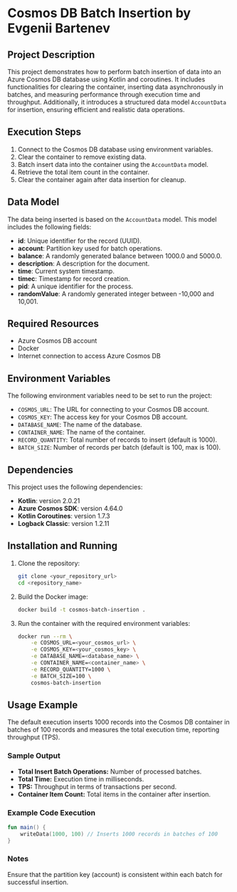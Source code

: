 # Cosmos DB Batch Insertion by Evgenii Bartenev

## Project Description

This project demonstrates how to perform batch insertion of data into an Azure Cosmos DB database using Kotlin and coroutines. It includes functionalities for clearing the container, inserting data asynchronously in batches, and measuring performance through execution time and throughput. Additionally, it introduces a structured data model `AccountData` for insertion, ensuring efficient and realistic data operations.

## Execution Steps

1. Connect to the Cosmos DB database using environment variables.
2. Clear the container to remove existing data.
3. Batch insert data into the container using the `AccountData` model.
4. Retrieve the total item count in the container.
5. Clear the container again after data insertion for cleanup.

## Data Model

The data being inserted is based on the `AccountData` model. This model includes the following fields:

- **id**: Unique identifier for the record (UUID).
- **account**: Partition key used for batch operations.
- **balance**: A randomly generated balance between 1000.0 and 5000.0.
- **description**: A description for the document.
- **time**: Current system timestamp.
- **timec**: Timestamp for record creation.
- **pid**: A unique identifier for the process.
- **randomValue**: A randomly generated integer between -10,000 and 10,001.

## Required Resources

- Azure Cosmos DB account
- Docker
- Internet connection to access Azure Cosmos DB

## Environment Variables

The following environment variables need to be set to run the project:

- `COSMOS_URL`: The URL for connecting to your Cosmos DB account.
- `COSMOS_KEY`: The access key for your Cosmos DB account.
- `DATABASE_NAME`: The name of the database.
- `CONTAINER_NAME`: The name of the container.
- `RECORD_QUANTITY`: Total number of records to insert (default is 1000).
- `BATCH_SIZE`: Number of records per batch (default is 100, max is 100).

## Dependencies

This project uses the following dependencies:

- **Kotlin**: version 2.0.21
- **Azure Cosmos SDK**: version 4.64.0
- **Kotlin Coroutines**: version 1.7.3
- **Logback Classic**: version 1.2.11

## Installation and Running

1. Clone the repository:
    ```sh
    git clone <your_repository_url>
    cd <repository_name>
    ```

2. Build the Docker image:
    ```sh
    docker build -t cosmos-batch-insertion .
    ```

3. Run the container with the required environment variables:
    ```sh
    docker run --rm \
        -e COSMOS_URL=<your_cosmos_url> \
        -e COSMOS_KEY=<your_cosmos_key> \
        -e DATABASE_NAME=<database_name> \
        -e CONTAINER_NAME=<container_name> \
        -e RECORD_QUANTITY=1000 \
        -e BATCH_SIZE=100 \
        cosmos-batch-insertion
    ```

## Usage Example

The default execution inserts 1000 records into the Cosmos DB container in batches of 100 records and measures the total execution time, reporting throughput (TPS).

### Sample Output

- **Total Insert Batch Operations:** Number of processed batches.
- **Total Time:** Execution time in milliseconds.
- **TPS:** Throughput in terms of transactions per second.
- **Container Item Count:** Total items in the container after insertion.

### Example Code Execution

```kotlin
fun main() {
    writeData(1000, 100) // Inserts 1000 records in batches of 100
}
```

### Notes

Ensure that the partition key (account) is consistent within each batch for successful insertion.
